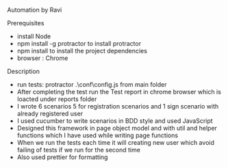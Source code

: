 Automation by Ravi

Prerequisites

- install Node
- npm install -g protractor to install protractor
- npm install to install the project dependencies
- browser : Chrome

Description

- run tests: protractor .\conf\config.js from main folder
- After completing the test run the Test report in chrome browser which is loacted under reports folder
- I wrote 6 scenarios 5 for registration scenarios and 1 sign scenario with already registered user
- I used cucumber to write scenarios in BDD style and used JavaScript
- Designed this framework in page object model and with util and helper functions which I have used while writing page functions
- When we run the tests each time it will creating new user which avoid failing of tests if we run for the second time
- Also used prettier for formatting

